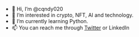- 👋 Hi, I’m @cqndy020
- 👀 I’m interested in crypto, NFT, AI and technology.
- 🌱 I’m currently learning Python.
- 📫 You can reach me through [Twitter](https://twitter.com/littlecqndy) or LinkedIn

<!---
cqndy020/cqndy020 is a ✨ special ✨ repository because its `README.md` (this file) appears on your GitHub profile.
You can click the Preview link to take a look at your changes.
--->
